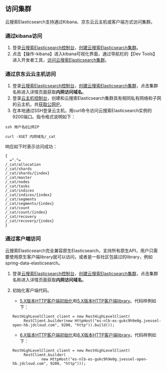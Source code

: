## 访问集群
云搜索Elasticsearch支持通过Kibana、京东云云主机或客户端方式访问集群。

### 通过kibana访问
1. 登录[云搜索Elasticsearch控制台](https://es-console.jdcloud.com/clusters)，[创建云搜索Elasticsearch集群](../Getting-Started/Create-ES.md)。</br>
2. 点击【操作-kibana】进入kibana可视化界面，通过导航栏的【Dev Tools】进入开发者工具，[访问云搜索Elasticsearch集群](../Getting-Started/dataview.md)。</br>

### 通过京东云云主机访问
1. 登录[云搜索Elasticsearch控制台](https://es-console.jdcloud.com/clusters)，[创建云搜索Elasticsearch集群](../Getting-Started/Create-ES.md)，点击集群名称进入详情页面获取**内网访问域名**。</br>
2. 登录[云主机控制台](https://cns-console.jdcloud.com/host/compute/list)，创建和云搜索Elasticsearch集群具有相同私有网络和子网的云主机，并[获取公网IP](https://docs.jdcloud.com/cn/virtual-machines/associate-elastic-ip)。</br>
3. 在本地通过SSH登录云主机，用curl命令访问云搜索Elasticsearch实例的9200端口。指令格式说明如下：</br>
```
ssh 用户名@公网IP

curl -XGET 内网域名/_cat

```
响应如下时表示访问成功：
```
{
  =^.^=
/_cat/allocation
/_cat/shards
/_cat/shards/{index}
/_cat/master
/_cat/nodes
/_cat/tasks
/_cat/indices
/_cat/indices/{index}
/_cat/segments
/_cat/segments/{index}
/_cat/count
/_cat/count/{index}
/_cat/recovery
/_cat/recovery/{index}
}

```


### 通过客户端访问
云搜索Elasticsearch完全兼容原生Elasticsearch，支持所有原生API，用户只需要使用原生客户端library就可以访问，或者是一些社区包装过的library，例如spring-data-elasticsearch。</br>
1. 登录[云搜索Elasticsearch控制台](https://es-console.jdcloud.com/clusters)，[创建云搜索Elasticsearch集群](../Getting-Started/Create-ES.md)，点击集群名称进入详情页面获取**内网访问域名**。</br>
2. 初始化客户端代码。</br>

   - [5.X版本HTTP客户端初始化](https://www.elastic.co/guide/en/elasticsearch/client/java-rest/5.6/java-rest-high-getting-started-initialization.html)和[5.X版本HTTP客户端library](https://www.elastic.co/guide/en/elasticsearch/client/java-rest/5.6/java-rest-high-getting-started-initialization.html)。代码样例如下：
   
   ```
   RestHighLevelClient client = new RestHighLevelClient(
        RestClient.builder(new HttpHost("es-nlb-es-gukc9h9e0g.jvessel-open-hb.jdcloud.com", 9200, "http")).build());  
   ```
   
   - [6.X版本HTTP客户端初始化]( https://www.elastic.co/guide/en/elasticsearch/client/java-rest/6.5/java-rest-high-getting-started-initialization.html)和[6.X版本HTTP客户端library](https://www.elastic.co/guide/en/elasticsearch/client/java-rest/6.5/java-rest-high-getting-started-maven.html)。代码样例如下：
   
   ```
   RestHighLevelClient client = new RestHighLevelClient(
        RestClient.builder(
                new HttpHost("es-nlb-es-gukc9h9e0g.jvessel-open-hb.jdcloud.com", 9200, "http")));
   ```
   

